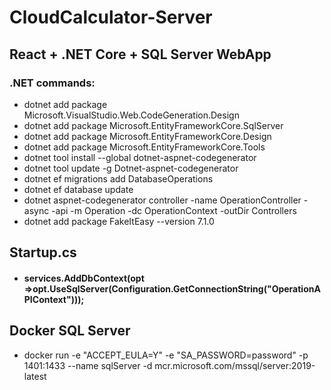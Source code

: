 # CloudCalculator-Server

## React + .NET Core + SQL Server WebApp

### .NET commands:

- dotnet add package Microsoft.VisualStudio.Web.CodeGeneration.Design
- dotnet add package Microsoft.EntityFrameworkCore.SqlServer
- dotnet add package Microsoft.EntityFrameworkCore.Design
- dotnet add package Microsoft.EntityFrameworkCore.Tools
- dotnet tool install --global dotnet-aspnet-codegenerator
- dotnet tool update -g Dotnet-aspnet-codegenerator
- dotnet ef migrations add DatabaseOperations
- dotnet ef database update
- dotnet aspnet-codegenerator controller -name OperationController -async -api -m Operation -dc OperationContext -outDir Controllers
- dotnet add package FakeItEasy --version 7.1.0

## Startup.cs

- #### services.AddDbContext<OperationContext>(opt =>opt.UseSqlServer(Configuration.GetConnectionString("OperationAPIContext")));

## Docker SQL Server

- docker run -e "ACCEPT_EULA=Y" -e "SA_PASSWORD=password" -p 1401:1433 --name sqlServer -d mcr.microsoft.com/mssql/server:2019-latest
